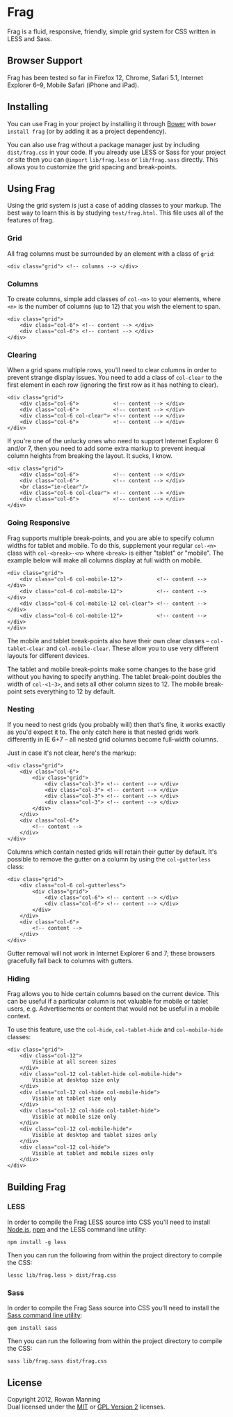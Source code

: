 
Frag
====

Frag is a fluid, responsive, friendly, simple grid system for CSS written in LESS and Sass.


Browser Support
---------------

Frag has been tested so far in Firefox 12, Chrome, Safari 5.1, Internet Explorer 6–9, Mobile Safari (iPhone and iPad).


Installing
----------

You can use Frag in your project by installing it through [Bower][bower] with `bower install frag` (or by adding it as a project dependency).

You can also use frag without a package manager just by including `dist/frag.css` in your code. If you already use LESS or Sass for your project or site then you can `@import` `lib/frag.less` or `lib/frag.sass` directly. This allows you to customize the grid spacing and break-points.


Using Frag
----------

Using the grid system is just a case of adding classes to your markup. The best way to learn this is by studying `test/frag.html`. This file uses all of the features of frag.

### Grid

All frag columns must be surrounded by an element with a class of
`grid`:

    <div class="grid"> <!-- columns --> </div>

### Columns

To create columns, simple add classes of `col-<n>` to your
elements, where `<n>` is the number of columns (up to 12) that
you wish the element to span.

    <div class="grid">
        <div class="col-6"> <!-- content --> </div>
        <div class="col-6"> <!-- content --> </div>
    </div>

### Clearing

When a grid spans multiple rows, you'll need to clear columns in
order to prevent strange display issues. You need to add a class
of `col-clear` to the first element in each row (ignoring the
first row as it has nothing to clear).

    <div class="grid">
        <div class="col-6">           <!-- content --> </div>
        <div class="col-6">           <!-- content --> </div>
        <div class="col-6 col-clear"> <!-- content --> </div>
        <div class="col-6">           <!-- content --> </div>
    </div>

If you're one of the unlucky ones who need to support Internet
Explorer 6 and/or 7, then you need to add some extra markup to
prevent inequal column heights from breaking the layout. It
sucks, I know.

    <div class="grid">
        <div class="col-6">           <!-- content --> </div>
        <div class="col-6">           <!-- content --> </div>
        <br class="ie-clear"/>
        <div class="col-6 col-clear"> <!-- content --> </div>
        <div class="col-6">           <!-- content --> </div>
    </div>

### Going Responsive

Frag supports multiple break-points, and you are able to specify
column widths for tablet and mobile. To do this, supplement your
regular `col-<n>` class with `col-<break>-<n>` where `<break>` is
either "tablet" or "mobile". The example below will make all
columns display at full width on mobile.

    <div class="grid">
        <div class="col-6 col-mobile-12">           <!-- content --> </div>
        <div class="col-6 col-mobile-12">           <!-- content --> </div>
        <div class="col-6 col-mobile-12 col-clear"> <!-- content --> </div>
        <div class="col-6 col-mobile-12">           <!-- content --> </div>
    </div>

The mobile and tablet break-points also have their own clear
classes – `col-tablet-clear` and `col-mobile-clear`. These allow
you to use very different layouts for different devices.

The tablet and mobile break-points make some changes to the base
grid without you having to specify anything. The tablet
break-point doubles the width of `col-<1–3>`, and sets all other
column sizes to 12. The mobile break-point sets everything to 12
by default.

### Nesting

If you need to nest grids (you probably will) then that's fine,
it works exactly as you'd expect it to. The only catch here is
that nested grids work differently in IE 6+7 – all nested grid
columns become full-width columns.

Just in case it's not clear, here's the markup:

    <div class="grid">
        <div class="col-6">
            <div class="grid">
                <div class="col-3"> <!-- content --> </div>
                <div class="col-3"> <!-- content --> </div>
                <div class="col-3"> <!-- content --> </div>
                <div class="col-3"> <!-- content --> </div>
            </div>
        </div>
        <div class="col-6">
            <!-- content -->
        </div>
    </div>

Columns which contain nested grids will retain their gutter by
default. It's possible to remove the gutter on a column by using the `col-gutterless` class:

    <div class="grid">
        <div class="col-6 col-gutterless">
            <div class="grid">
                <div class="col-6"> <!-- content --> </div>
                <div class="col-6"> <!-- content --> </div>
            </div>
        </div>
        <div class="col-6">
            <!-- content -->
        </div>
    </div>

Gutter removal will not work in Internet Explorer 6 and 7; these
browsers gracefully fall back to columns with gutters.

### Hiding

Frag allows you to hide certain columns based on the current
device. This can be useful if a particular column is not valuable
for mobile or tablet users, e.g. Advertisements or content that
would not be useful in a mobile context.

To use this feature, use the `col-hide`, `col-tablet-hide` and
`col-mobile-hide` classes:

    <div class="grid">
        <div class="col-12">
            Visible at all screen sizes
        </div>
        <div class="col-12 col-tablet-hide col-mobile-hide">
            Visible at desktop size only
        </div>
        <div class="col-12 col-hide col-mobile-hide">
            Visible at tablet size only
        </div>
        <div class="col-12 col-hide col-tablet-hide">
            Visible at mobile size only
        </div>
        <div class="col-12 col-mobile-hide">
            Visible at desktop and tablet sizes only
        </div>
        <div class="col-12 col-hide">
            Visible at tablet and mobile sizes only
        </div>
    </div>


Building Frag
-------------

### LESS

In order to compile the Frag LESS source into CSS you'll need to
install [Node.js][node], [npm][npm] and the LESS command line
utility:

    npm install -g less

Then you can run the following from within the project directory
to compile the CSS:

    lessc lib/frag.less > dist/frag.css

### Sass

In order to compile the Frag Sass source into CSS you'll need to install the [Sass command line utility][sass]:

    gem install sass

Then you can run the following from within the project directory
to compile the CSS:

    sass lib/frag.sass dist/frag.css


License
-------

Copyright 2012, Rowan Manning  
Dual licensed under the [MIT][mit] or [GPL Version 2][gpl2]
licenses.



[bower]: http://twitter.github.com/bower/
[gpl2]: http://opensource.org/licenses/gpl-2.0.php
[mit]: http://opensource.org/licenses/mit-license.php
[node]: http://nodejs.org/
[npm]: http://npmjs.org/
[sass]: http://sass-lang.com/download.html
